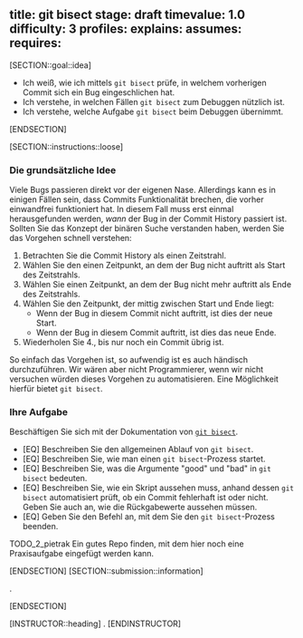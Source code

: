 title: git bisect
stage: draft
timevalue: 1.0
difficulty: 3
profiles:
explains:
assumes:
requires:
---
[SECTION::goal::idea]

- Ich weiß, wie ich mittels `git bisect` prüfe, in welchem vorherigen Commit sich ein Bug eingeschlichen hat.
- Ich verstehe, in welchen Fällen `git bisect` zum Debuggen nützlich ist.
- Ich verstehe, welche Aufgabe `git bisect` beim Debuggen übernimmt.

[ENDSECTION]


[SECTION::instructions::loose]

### Die grundsätzliche Idee

Viele Bugs passieren direkt vor der eigenen Nase.
Allerdings kann es in einigen Fällen sein, dass Commits Funktionalität brechen, die vorher einwandfrei funktioniert hat.
In diesem Fall muss erst einmal herausgefunden werden, _wann_ der Bug in der Commit History passiert ist.
Sollten Sie das Konzept der binären Suche verstanden haben, werden Sie das Vorgehen schnell verstehen:

1. Betrachten Sie die Commit History als einen Zeitstrahl.
2. Wählen Sie den einen Zeitpunkt, an dem der Bug nicht auftritt als Start des Zeitstrahls.
3. Wählen Sie einen Zeitpunkt, an dem der Bug nicht mehr auftritt als Ende des Zeitstrahls. 
4. Wählen Sie den Zeitpunkt, der mittig zwischen Start und Ende liegt:
    - Wenn der Bug in diesem Commit nicht auftritt, ist dies der neue Start.
    - Wenn der Bug in diesem Commit auftritt, ist dies das neue Ende.
5. Wiederholen Sie 4., bis nur noch ein Commit übrig ist.

So einfach das Vorgehen ist, so aufwendig ist es auch händisch durchzuführen.
Wir wären aber nicht Programmierer, wenn wir nicht versuchen würden dieses Vorgehen zu automatisieren.
Eine Möglichkeit hierfür bietet `git bisect`.

### Ihre Aufgabe

Beschäftigen Sie sich mit der Dokumentation von [`git bisect`](https://git-scm.com/docs/git-bisect).


- [EQ] Beschreiben Sie den allgemeinen Ablauf von `git bisect`.
- [EQ] Beschreiben Sie, wie man einen `git bisect`-Prozess startet.
- [EQ] Beschreiben Sie, was die Argumente "good" und "bad" in `git bisect` bedeuten.
- [EQ] Beschreiben Sie, wie ein Skript aussehen muss, anhand dessen `git bisect` automatisiert prüft, 
  ob ein Commit fehlerhaft ist oder nicht. Geben Sie auch an, wie die Rückgabewerte aussehen müssen. 
- [EQ] Geben Sie den Befehl an, mit dem Sie den `git bisect`-Prozess beenden.

TODO_2_pietrak Ein gutes Repo finden, mit dem hier noch eine Praxisaufgabe eingefügt werden kann.

[ENDSECTION]
[SECTION::submission::information]

.

[ENDSECTION]

[INSTRUCTOR::heading]
.
[ENDINSTRUCTOR]
